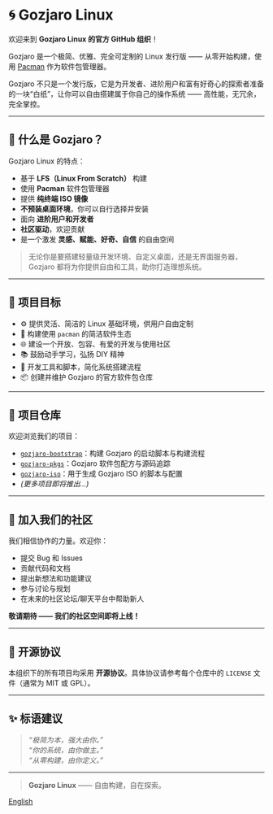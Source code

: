 # 🌀 Gozjaro Linux

欢迎来到 **Gozjaro Linux 的官方 GitHub 组织**！

Gozjaro 是一个极简、优雅、完全可定制的 Linux 发行版 —— 从零开始构建，使用 [Pacman](https://wiki.archlinux.org/title/Pacman) 作为软件包管理器。

Gozjaro 不只是一个发行版，它是为开发者、进阶用户和富有好奇心的探索者准备的一块“白纸”，让你可以自由搭建属于你自己的操作系统 —— 高性能，无冗余，完全掌控。

---

## 🌟 什么是 Gozjaro？

Gozjaro Linux 的特点：

- 基于 **LFS（Linux From Scratch）** 构建
- 使用 **Pacman** 软件包管理器
- 提供 **纯终端 ISO 镜像**
- **不预装桌面环境**，你可以自行选择并安装
- 面向 **进阶用户和开发者**
- **社区驱动**，欢迎贡献
- 是一个激发 **灵感、赋能、好奇、自信** 的自由空间

> 无论你是要搭建轻量级开发环境、自定义桌面，还是无界面服务器，Gozjaro 都将为你提供自由和工具，助你打造理想系统。

---

## 🚀 项目目标

- ⚙️ 提供灵活、简洁的 Linux 基础环境，供用户自由定制
- 🧩 构建使用 `pacman` 的简洁软件生态
- 🌐 建设一个开放、包容、有爱的开发与使用社区
- 📚 鼓励动手学习，弘扬 DIY 精神
- 🔧 开发工具和脚本，简化系统搭建流程
- 📦 创建并维护 Gozjaro 的官方软件包仓库

---

## 📁 项目仓库

欢迎浏览我们的项目：

- [`gozjaro-bootstrap`](https://github.com/Gozjaro/gozjaro-bootstrap)：构建 Gozjaro 的启动脚本与构建流程
- [`gozjaro-pkgs`](https://github.com/Gozjaro/gozjaro-pkgs)：Gozjaro 软件包配方与源码追踪
- [`gozjaro-iso`](https://github.com/Gozjaro/gozjaro-iso)：用于生成 Gozjaro ISO 的脚本与配置
- *(更多项目即将推出...)*

---

## 🙌 加入我们的社区

我们相信协作的力量。欢迎你：

- 提交 Bug 和 Issues
- 贡献代码和文档
- 提出新想法和功能建议
- 参与讨论与规划
- 在未来的社区论坛/聊天平台中帮助新人

**敬请期待 —— 我们的社区空间即将上线！**

---

## 📜 开源协议

本组织下的所有项目均采用 **开源协议**。具体协议请参考每个仓库中的 `LICENSE` 文件（通常为 MIT 或 GPL）。

---

## ✨ 标语建议

> *“极简为本，强大由你。”*  
> *“你的系统，由你做主。”*  
> *“从零构建，由你定义。”*

---

> **Gozjaro Linux** —— 自由构建，自在探索。


[English](README.md)
